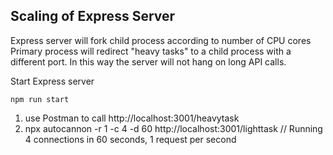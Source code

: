 ## Scaling of Express Server
Express server will fork child process according to number of CPU cores
Primary process will redirect "heavy tasks" to a child process with a different port.
In this way the server will not hang on long API calls.

Start Express server
```
npm run start
```

1. use Postman to call http://localhost:3001/heavytask
2. npx autocannon -r 1 -c 4 -d 60 http://localhost:3001/lighttask // Running 4 connections in 60 seconds, 1 request per second


